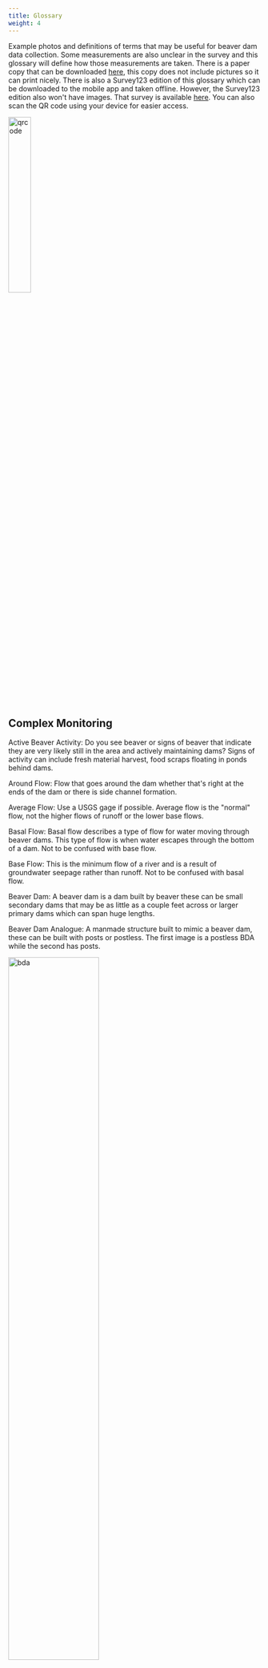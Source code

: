 ```yaml
---
title: Glossary
weight: 4
---
```


Example photos and definitions of terms that may be useful for beaver dam data collection. Some measurements are also unclear in the survey and this glossary will define how those measurements are taken.  There is a paper copy that can be downloaded [here](https://usu.box.com/s/11s9v5v5fzfizq4cz5wxv22559zrgo8n), this copy does not include pictures so it can print nicely. There is also a Survey123 edition of this glossary which can be downloaded to the mobile app and taken offline. However, the Survey123 edition also won't have images. That survey is available [here](https://arcg.is/vuvX0). You can also scan the QR code using your device for easier access. 

<img src="{{ site.baseurl }}/DamCensusImages/qrcode.PNG" alt="qrcode" style="width:30%;" />

## Complex Monitoring

Active Beaver Activity: Do you see beaver or signs of beaver that indicate they are very likely still in the area and actively maintaining dams? Signs of activity can include fresh material harvest, food scraps floating in ponds behind dams.

Around Flow: Flow that goes around the dam whether that's right at the ends of the dam or there is side channel formation.

Average Flow: Use a USGS gage if possible. Average flow is the "normal" flow, not the higher flows of runoff or the lower base flows.

Basal Flow: Basal flow describes a type of flow for water moving through beaver dams. This type of flow is when water escapes through the bottom of a dam. Not to be confused with base flow.

Base Flow: This is the minimum flow of a river and is a result of groundwater seepage rather than runoff. Not to be confused with basal flow.

Beaver Dam: A beaver dam is a dam built by beaver these can be small secondary dams that may be as little as a couple feet across or larger primary dams which can span huge lengths.

Beaver Dam Analogue: A manmade structure built to mimic a beaver dam, these can be built with posts or postless. The first image is a postless BDA while the second has posts.

<img src="{{ site.baseurl }}/DamCensusImages/BDA2.jpg" alt="bda" style="width:60%;" />

<img src="{{ site.baseurl }}/DamCensusImages/palsbdamacfarlane.jpg" alt="pals" style="width:60%;" />

First photo by Ally Smith, second photo by Wally Macfarlane.

Beaver Dam Complex: A series of beaver dams, typically a mix of primary and secondary dams. The left image has red lines to indicate the location of dams, the right is the image as it was taken. The bottom image shows a primary and secondary dam as well as a lodge.

<img src="{{ site.baseurl }}/DamCensusImages/damcomplex2.png" alt="complex" style="width:100%;" />

Photo by Nick Weber

<img src="{{ site.baseurl }}/DamCensusImages/lodgecomplex.png" alt="complex" style="width:60%;" />

Blowout: A dam blowout is catastrophic damage to the dam. This dam holds back very limited water because so much has been knocked out.

<img src="{{ site.baseurl }}/DamCensusImages/blownout.jpg" alt="blownout" style="width:60%;" />

Breach: This is mild damage to the dam so that it doesn't hold back all water but isn't completely broken away.

<img src="{{ site.baseurl }}/DamCensusImages/breach.jpg" alt="breach" style="width:60%;" />

Dam Crest: The top edge of a dam.

<img src="{{ site.baseurl }}/DamCensusImages/damcrest.jpg" alt="crest" style="width:60%;" />

Photo by Ally Smith

Dam Height: Measured from streambed on the downstream side to the dam crest.

Dam Notching: This is an act that beavers perform where they lower the crest elevation of their dam or remove part of the dam to drain their pond to clear out old material so that it can refill with fresh water. Similar to draining a bathtub

Food Caching: A pile of bark, twigs, and leaves that beavers use as a winter store of food. This is usually found in the pond behind a dam.

Freshet: High flows because of heavy rain or melting snow.

Historic/Relic Beaver Activity: Do dams in the area appear to have been blown out for more than a year? There aren't signs of beaver activity at all? There isn't much food around, and it would take a substantial amount of beaver power to reinhabit? This is what historic beaver activity looks like.

Inactive Beaver Activity: Is this an area that looks hospitable to beaver, dams are present but maybe not as maintained, and with minimal work a beaver could move back in? That means it is inactive.

Lodge: There are two types of lodges beavers can build. One is a bank lodge and the other is what you might typically think of when you think of a  lodge. A typical lodge can be found in the large pond that forms behind a primary dam. Bank lodges are close to the bank and include tunnels dug  through the bank.

<img src="{{ site.baseurl }}/DamCensusImages/lodgecomplex.png" alt="complex" style="width:60%;" />

Material Harvest: Evidence includes freshly felled trees with a pile of wood shavings around the cut. Felled trees may have smaller branches plucked off by beaver and willow in the area may be coppiced.

<img src="{{ site.baseurl }}/DamCensusImages/materialharvest.JPG" alt="materialharvest" style="width:100%;" />

Photos by Jay Wilde, Joe Wheaton

Over Top Flow: This is flow that cascades over the top of a dam like a waterfall.

Primary Dam: The largest dams in a complex, these dams usually extend onto the floodplain and create the ponds beaver place their lodge in.

<img src="{{ site.baseurl }}/DamCensusImages/lodgecomplex.png" alt="complex" style="width:60%;" />

Primary Water Surface Drop: Measure the elevation difference between the primary pond water surface behind the dam and the water surface directly downstream of the dam and pond.

Skid Trail Usage: Skid trails are little paths of packed down grass or compacted dirt or mud that beaver use to drag materials into the pond.

<img src="{{ site.baseurl }}/DamCensusImages/skid_beaverusu.jpg" alt="skidtrail" style="width:60%;" />

Photo from: Beaver Ecology and Relocation Center

Secondary Dam: Smaller dams that typically span only the active channel and not extending onto the floodplain, these dams create smaller ponds that allow beaver to travel up and downstream in safety.

<img src="{{ site.baseurl }}/DamCensusImages/lodgecomplex.png" alt="complex" style="width:60%;" />

Scent Mound: Otherwise known as a castor mound, these are piles of mud around beaver ponds that are used to mark territory. Beaver secrete castoreum from a gland onto these piles. The scent has been described as a musky vanilla or leathery.

Through Flow: Through flow is water that passes through a dam to the downstream side.

## BRAT cIS

Age of Activity: Assessing age of activity will rely on looking at how old the chewed wood looks. When beavers chew trees down they usually leave a pile of wood chips behind. Both the color of these and the stump of the tree can be used to estimate how fresh a cut is. Another sign of activity can be how intact and maintained the dams look or by the food scraps floating in a pond, whether those scraps look freshly debarked or not.

Anabranch: Branches from the main stem of the river that rejoin the river downstream.

Backwater: Backwaters are where the water is delivered by back flow as a result of some downstream channel restriction rather than being delivered by the current of the river.

Blowout: A dam blowout is catastrophic damage to the dam. This dam holds back very limited water because so much has been knocked out.

<img src="{{ site.baseurl }}/DamCensusImages/blownout.jpg" alt="blowout" style="width:60%;" />

Breach: This is mild damage to the dam so that it doesn't hold back all water but isn't completely broken away.

<img src="{{ site.baseurl }}/DamCensusImages/breach.jpg" alt="breach" style="width:60%;" />

Channel Setting: This dropdown in the survey asks about what type/which channel of the river you are in and currently assessing capacity for.

Ephemeral: A stream that only flows when there is a storm/runoff event that feeds it water. These usually dry up shortly after the event.

Food Caching: A pile of bark, twigs, and leaves that beavers use as a winter store of food. This is usually found in the pond behind a dam.

Intermittent: Streams that flow for some time after run off but not year round, these dry up or have disconnected residual ponds at some point in the year.

Material Harvest: Evidence includes freshly felled trees with a pile of wood shavings around the cut. Felled trees may have smaller branches plucked off by beaver and willow in the area may be coppiced.

<img src="{{ site.baseurl }}/DamCensusImages/materialharvest.JPG" alt="materialharvest" style="width:100%;" />

Photos by Jay Wilde, Joe Wheaton

Perennial: Perennial streams flow year round, without drying up during the year.

Potential for Conflict: The likelihood that beaver dam building will impact human infrastructure or the adjacent human landscape, activities include: roads, culverts, manicured landscaping, farming, potential for flooding of infrastructure, etc..

Proximity to Expansion Zone: This metric is one that evaluates the potential for the expansion of the beaver's range. As beaver reproduce and the colony grows the older kits will be dispersing into the broader area.

<div align="center">
<a class="hollow button" href="{{ site.baseurl }}/Documentation"><i class="fa fa-info-circle"></i> Back to Documentation </a>
<a class="hollow button" href="{{ site.baseurl }}/"><img src="{{ site.baseurl }}/assets/images/favicons/favicon-16x16.png">  Back to BRAT Home </a>  
</div>